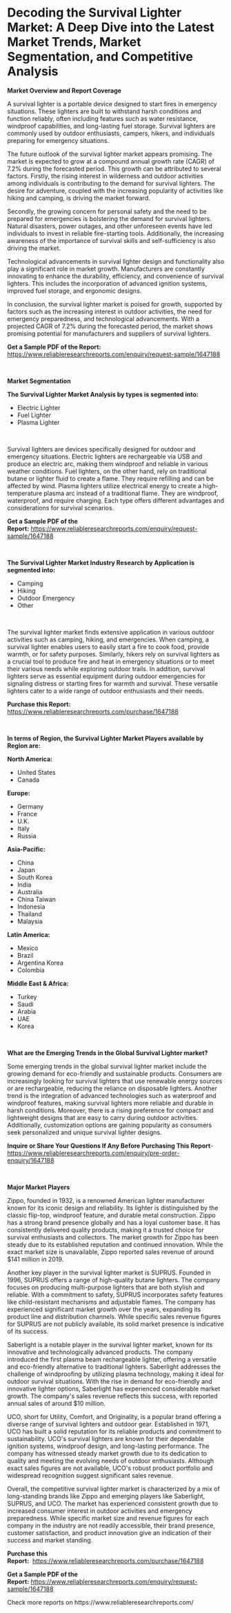 <p><h1>Decoding the Survival Lighter Market: A Deep Dive into the Latest Market Trends, Market Segmentation, and Competitive Analysis</h1></p><p><strong>Market Overview and Report Coverage</strong></p>
<p><p>A survival lighter is a portable device designed to start fires in emergency situations. These lighters are built to withstand harsh conditions and function reliably, often including features such as water resistance, windproof capabilities, and long-lasting fuel storage. Survival lighters are commonly used by outdoor enthusiasts, campers, hikers, and individuals preparing for emergency situations.</p><p>The future outlook of the survival lighter market appears promising. The market is expected to grow at a compound annual growth rate (CAGR) of 7.2% during the forecasted period. This growth can be attributed to several factors. Firstly, the rising interest in wilderness and outdoor activities among individuals is contributing to the demand for survival lighters. The desire for adventure, coupled with the increasing popularity of activities like hiking and camping, is driving the market forward.</p><p>Secondly, the growing concern for personal safety and the need to be prepared for emergencies is bolstering the demand for survival lighters. Natural disasters, power outages, and other unforeseen events have led individuals to invest in reliable fire-starting tools. Additionally, the increasing awareness of the importance of survival skills and self-sufficiency is also driving the market.</p><p>Technological advancements in survival lighter design and functionality also play a significant role in market growth. Manufacturers are constantly innovating to enhance the durability, efficiency, and convenience of survival lighters. This includes the incorporation of advanced ignition systems, improved fuel storage, and ergonomic designs.</p><p>In conclusion, the survival lighter market is poised for growth, supported by factors such as the increasing interest in outdoor activities, the need for emergency preparedness, and technological advancements. With a projected CAGR of 7.2% during the forecasted period, the market shows promising potential for manufacturers and suppliers of survival lighters.</p></p>
<p><strong>Get a Sample PDF of the Report:</strong> <a href="https://www.reliableresearchreports.com/enquiry/request-sample/1647188">https://www.reliableresearchreports.com/enquiry/request-sample/1647188</a></p>
<p>&nbsp;</p>
<p><strong>Market Segmentation</strong></p>
<p><strong>The Survival Lighter Market Analysis by types is segmented into:</strong></p>
<p><ul><li>Electric Lighter</li><li>Fuel Lighter</li><li>Plasma Lighter</li></ul></p>
<p>&nbsp;</p>
<p><p>Survival lighters are devices specifically designed for outdoor and emergency situations. Electric lighters are rechargeable via USB and produce an electric arc, making them windproof and reliable in various weather conditions. Fuel lighters, on the other hand, rely on traditional butane or lighter fluid to create a flame. They require refilling and can be affected by wind. Plasma lighters utilize electrical energy to create a high-temperature plasma arc instead of a traditional flame. They are windproof, waterproof, and require charging. Each type offers different advantages and considerations for survival scenarios.</p></p>
<p><strong>Get a Sample PDF of the Report:</strong>&nbsp;<a href="https://www.reliableresearchreports.com/enquiry/request-sample/1647188">https://www.reliableresearchreports.com/enquiry/request-sample/1647188</a></p>
<p>&nbsp;</p>
<p><strong>The Survival Lighter Market Industry Research by Application is segmented into:</strong></p>
<p><ul><li>Camping</li><li>Hiking</li><li>Outdoor Emergency</li><li>Other</li></ul></p>
<p>&nbsp;</p>
<p><p>The survival lighter market finds extensive application in various outdoor activities such as camping, hiking, and emergencies. When camping, a survival lighter enables users to easily start a fire to cook food, provide warmth, or for safety purposes. Similarly, hikers rely on survival lighters as a crucial tool to produce fire and heat in emergency situations or to meet their various needs while exploring outdoor trails. In addition, survival lighters serve as essential equipment during outdoor emergencies for signaling distress or starting fires for warmth and survival. These versatile lighters cater to a wide range of outdoor enthusiasts and their needs.</p></p>
<p><strong>Purchase this Report:</strong>&nbsp; <a href="https://www.reliableresearchreports.com/purchase/1647188">https://www.reliableresearchreports.com/purchase/1647188</a></p>
<p>&nbsp;</p>
<p><strong>In terms of Region, the Survival Lighter Market Players available by Region are:</strong></p>
<p>
    <p> <strong> North America: </strong>
        <ul>
            <li>United States</li>
            <li>Canada</li>
        </ul>
        </p> 
    <p> <strong> Europe: </strong>
        <ul>
            <li>Germany</li>
            <li>France</li>
            <li>U.K.</li>
            <li>Italy</li>
            <li>Russia</li>
        </ul>
        </p> 
    <p> <strong> Asia-Pacific: </strong>
        <ul>
            <li>China</li>
            <li>Japan</li>
            <li>South Korea</li>
            <li>India</li>
            <li>Australia</li>
            <li>China Taiwan</li>
            <li>Indonesia</li>
            <li>Thailand</li>
            <li>Malaysia</li>
        </ul>
        </p> 
    <p> <strong> Latin America: </strong>
        <ul>
            <li>Mexico</li>
            <li>Brazil</li>
            <li>Argentina Korea</li>
            <li>Colombia</li>
        </ul>
        </p> 
    <p> <strong> Middle East & Africa: </strong>
        <ul>
            <li>Turkey</li>
            <li>Saudi</li>
            <li>Arabia</li>
            <li>UAE</li>
            <li>Korea</li>
        </ul>
    </p>
    </p>
<p>&nbsp;</p>
<p><strong>What are the Emerging Trends in the Global Survival Lighter market?</strong></p>
<p><p>Some emerging trends in the global survival lighter market include the growing demand for eco-friendly and sustainable products. Consumers are increasingly looking for survival lighters that use renewable energy sources or are rechargeable, reducing the reliance on disposable lighters. Another trend is the integration of advanced technologies such as waterproof and windproof features, making survival lighters more reliable and durable in harsh conditions. Moreover, there is a rising preference for compact and lightweight designs that are easy to carry during outdoor activities. Additionally, customization options are gaining popularity as consumers seek personalized and unique survival lighter designs.</p></p>
<p><strong>Inquire or Share Your Questions If Any Before Purchasing This Report</strong>- <a href="https://www.reliableresearchreports.com/enquiry/pre-order-enquiry/1647188">https://www.reliableresearchreports.com/enquiry/pre-order-enquiry/1647188</a></p>
<p>&nbsp;</p>
<p><strong>Major Market Players</strong></p>
<p><p>Zippo, founded in 1932, is a renowned American lighter manufacturer known for its iconic design and reliability. Its lighter is distinguished by the classic flip-top, windproof feature, and durable metal construction. Zippo has a strong brand presence globally and has a loyal customer base. It has consistently delivered quality products, making it a trusted choice for survival enthusiasts and collectors. The market growth for Zippo has been steady due to its established reputation and continued innovation. While the exact market size is unavailable, Zippo reported sales revenue of around $141 million in 2019.</p><p>Another key player in the survival lighter market is SUPRUS. Founded in 1996, SUPRUS offers a range of high-quality butane lighters. The company focuses on producing multi-purpose lighters that are both stylish and reliable. With a commitment to safety, SUPRUS incorporates safety features like child-resistant mechanisms and adjustable flames. The company has experienced significant market growth over the years, expanding its product line and distribution channels. While specific sales revenue figures for SUPRUS are not publicly available, its solid market presence is indicative of its success.</p><p>Saberlight is a notable player in the survival lighter market, known for its innovative and technologically advanced products. The company introduced the first plasma beam rechargeable lighter, offering a versatile and eco-friendly alternative to traditional lighters. Saberlight addresses the challenge of windproofing by utilizing plasma technology, making it ideal for outdoor survival situations. With the rise in demand for eco-friendly and innovative lighter options, Saberlight has experienced considerable market growth. The company's sales revenue reflects this success, with reported annual sales of around $10 million.</p><p>UCO, short for Utility, Comfort, and Originality, is a popular brand offering a diverse range of survival lighters and outdoor gear. Established in 1971, UCO has built a solid reputation for its reliable products and commitment to sustainability. UCO's survival lighters are known for their dependable ignition systems, windproof design, and long-lasting performance. The company has witnessed steady market growth due to its dedication to quality and meeting the evolving needs of outdoor enthusiasts. Although exact sales figures are not available, UCO's robust product portfolio and widespread recognition suggest significant sales revenue.</p><p>Overall, the competitive survival lighter market is characterized by a mix of long-standing brands like Zippo and emerging players like Saberlight, SUPRUS, and UCO. The market has experienced consistent growth due to increased consumer interest in outdoor activities and emergency preparedness. While specific market size and revenue figures for each company in the industry are not readily accessible, their brand presence, customer satisfaction, and product innovation give an indication of their success and market standing.</p></p>
<p><strong>Purchase this Report:</strong>&nbsp;&nbsp;<a href="https://www.reliableresearchreports.com/purchase/1647188">https://www.reliableresearchreports.com/purchase/1647188</a></p>
<p></p>
<p><strong>Get a Sample PDF of the Report:</strong>&nbsp;<a href="https://www.reliableresearchreports.com/enquiry/request-sample/1647188">https://www.reliableresearchreports.com/enquiry/request-sample/1647188</a></p>
<p>Check more reports on https://www.reliableresearchreports.com/</p>